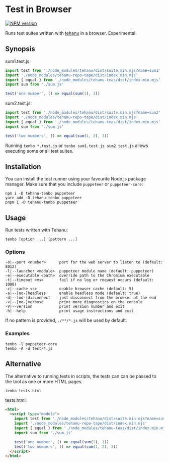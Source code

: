 # Test in Browser

[![NPM version](https://badge.fury.io/js/tehanu-tenbo.png)](http://badge.fury.io/js/tehanu-tenbo)

Runs test suites written with [tehanu] in a browser. Experimental.

## Synopsis

sum1.test.js:

```js
import test from './node_modules/tehanu/dist/suite.min.mjs?name=sum1'
import './node_modules/tehanu-repo-tape/dist/index.min.mjs'
import { equal } from './node_modules/tehanu-teas/dist/index.min.mjs'
import sum from './sum.js'

test('one number', () => equal(sum(1), 1))
```

sum2.test.js:

```js
import test from './node_modules/tehanu/dist/suite.min.mjs?name=sum2'
import './node_modules/tehanu-repo-tape/dist/index.min.mjs'
import { equal } from './node_modules/tehanu-teas/dist/index.min.mjs'
import sum from './sum.js'

test('two numbers', () => equal(sum(1, 2), 3))
```

Running `tenbo *.test.js` or `tenbo sum1.test.js sum2.test.js` allows executing some or all test suites.

## Installation

You can install the test runner using your favourite Node.js package manager. Make sure that you include `puppeteer` or `puppeteer-core`:

```
npm i -D tehanu-tenbo puppeteer
yarn add -D tehanu-tenbo puppeteer
pnpm i -D tehanu-tenbo puppeteer
```

## Usage

Run tests written with Tehanu:

    tenbo [option ...] [pattern ...]

### Options

    -o|--port <number>      port for the web server to listen to (default: 8012)
    -l|--launcher <module>  puppeteer module name (default: puppeteer)
    -e|--executable <path>  override path to the Chromium executable
    -t|--timeout <ms>       fail if no log or request occurs (default: 1000)
    -c|--cache <s>          enable browser cache (default: 5)
    -a|--[no-]headless      enable headless mode (default: true)
    -d|--[no-]disconnect    just disconnect from the browser at the end
    -v|--[no-]verbose       print more diagnostics on the console
    -V|--version            print version number and exit
    -h|--help               print usage instructions and exit

If no pattern is provided, `./**/*.js` will be used by default.

### Examples

    tenbo -l puppeteer-core
    tenbo -A -d test/*.js

## Alternative

The alternative to running tests in scripts, the tests can can be passed to the tool as one or more HTML pages.

    tenbo tests.html

tests.html:

```html
<html>
  <script type="module">
    import test from './node_modules/tehanu/dist/suite.min.mjs?name=sum1'
    import './node_modules/tehanu-repo-tape/dist/index.min.mjs'
    import { equal } from './node_modules/tehanu-teas/dist/index.min.mjs'
    import sum from './sum.js'

    test('one number', () => equal(sum(1), 1))
    test('two numbers', () => equal(sum(1, 2), 3))
  </script>
</html>
```

[tehanu]: https://www.npmjs.com/package/tehanu
